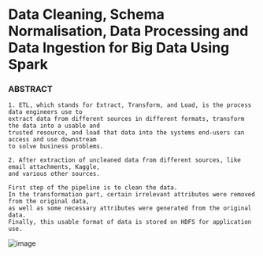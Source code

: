 # Data Cleaning, Schema Normalisation, Data Processing and Data Ingestion for Big Data Using Spark

### ABSTRACT

    1. ETL, which stands for Extract, Transform, and Load, is the process data engineers use to
    extract data from different sources in different formats, transform the data into a usable and
    trusted resource, and load that data into the systems end-users can access and use downstream
    to solve business problems. 
    
    2. After extraction of uncleaned data from different sources, like email attachments, Kaggle, 
    and various other sources. 
    
    First step of the pipeline is to clean the data. 
    In the transformation part, certain irrelevant attributes were removed from the original data, 
    as well as some necessary attributes were generated from the original data. 
    Finally, this usable format of data is stored on HDFS for application use.
![image](https://user-images.githubusercontent.com/76062197/164268833-3e46ea72-dba3-497c-ab70-59bf348b5291.png)
